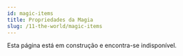```yaml
---
id: magic-items
title: Propriedades da Magia
slug: /11-the-world/magic-items
---
```


Esta página está em construção e encontra-se indisponível.
